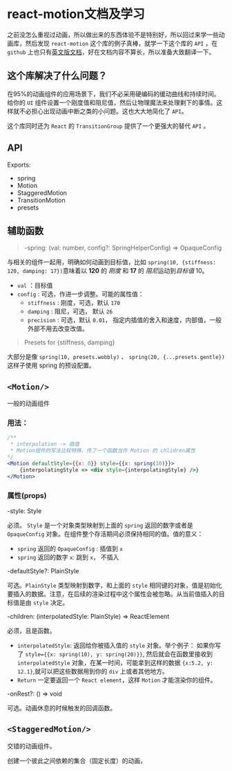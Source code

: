 # react-motion文档及学习

之前没怎么重视过动画，所以做出来的东西体验不是特别好，所以回过来学一些动画库，然后发现 `react-motion` 这个库的例子真棒，就学一下这个库的 `API` ，在 `github` 上也只有[英文版文档](https://github.com/chenglou/react-motion)，好在文档内容不算长，所以准备大致翻译一下。

## 这个库解决了什么问题？

在95%的动画组件的应用场景下，我们不必采用硬编码的缓动曲线和持续时间。给你的 `UI` 组件设置一个刚度值和阻尼值，然后让物理魔法来处理剩下的事情。这样就不必担心出现动画中断之类的小问题。这也大大地简化了 `API`。

这个库同时还为 `React` 的 `TransitionGroup` 提供了一个更强大的替代 `API` 。

## API

Exports:

* spring
* Motion
* StaggeredMotion
* TransitionMotion
* presets

## 辅助函数

> -spring: (val: number, config?: SpringHelperConfig) => OpaqueConfig

与相关的组件一起用，明确如何动画到目标值，比如 `spring(10, {stiffness: 120, damping: 17})`意味着以 **120** 的 *刚度* 和 **17** 的 *阻尼*运动到*目标值* 10。

* `val` ：目标值
* `config` : 可选，作进一步调整。可能的属性值：
  * `stiffness` : 刚度，可选，默认 `170`
  * `damping` : 阻尼，可选， 默认 `26`
  * `precision` : 可选，默认 `0.01`， 指定内插值的舍入和速度，内部值，一般外部不用去改变改值。

> Presets for {stiffness, damping}

大部分是像 `spring(10, presets.wobbly)` 、 `spring(20, {...presets.gentle})` 这样子使用 spring 的预设配置。

## `<Motion/>`

一般的动画组件

### 用法：

```jsx
/**
 * interpolation -> 插值
 * Motion组件的写法比较特殊，传了一个函数当作 Motion 的 chlidren属性
*/
<Motion defaultStyle={{x: 0}} style={{x: spring(10)}}>
    {interpolatingStyle => <div style={interpolatingStyle} />}
</Motion>
```

### 属性(props)

-style: Style

必须。 `Style` 是一个对象类型映射到上面的 `spring` 返回的数字或者是 `OpaqueConfig` 对象。在组件整个存活期间必须保持相同的值。值的意义：

* `spring` 返回的 `OpaqueConfig` : 插值到 `x`
* `spring` 返回的数字 `x`: 跳到 `x`， 不插入

-defaultStyle?: PlainStyle

可选。`PlainStyle` 类型映射到数字，和上面的 `style` 相同键的对象，值是初始化要插入的数据。注意，在后续的渲染过程中这个属性会被忽略。从当前值插入的目标值是由 `style` 决定。

-children: (interpolatedStyle: PlainStyle) => ReactElement

必须，且是函数。

* `interpolatedStyle`: 返回给你被插入值的 `style` 对象。举个例子： 如果你写了 `style={{x: spring(10), y: spring(20)}}`, 然后就会在函数里接收到 `interpolatedStyle` 对象，在某一时间，可能拿到这样的数据 `{x:5.2, y: 12.1}`,就可以把这些数据用到你的 `div` 上或者其他地方。
* `Return` 一定要返回一个 `React element`，这样 `Motion` 才能渲染你的组件。

-onRest?: () => void

可选。动画休息的时候触发的回调函数。

## `<StaggeredMotion/>`

交错的动画组件。

创建一个彼此之间依赖的集合（固定长度）的动画，
